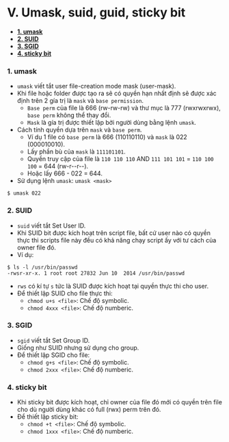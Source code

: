 # V. Umask, suid, guid, sticky bit

* **[1. umask](#chapter-1)**
* **[2. SUID](#chapter-2)**
* **[3. SGID](#chapter-3)**
* **[4. sticky bit](#chapter-4)**

<a name="chapter-1"></a>
### 1. umask

- `umask` viết tắt user file-creation mode mask (user-mask).
- Khi file hoặc folder được tạo ra sẽ có quyền hạn nhất định sẽ được xác định trên 2 gía trị là `mask` và `base permission`.
  - `Base perm` của file là 666 (rw-rw-rw) và thư mục là 777 (rwxrwxrwx), `base perm` không thể thay đổi.
  - `Mask` là gía trị được thiết lập bởi người dùng bằng lệnh `umask`.
- Cách tính quyền dựa trên `mask` và `base perm`.
  - Ví dụ 1 file có `base perm` là 666 (110110110) và `mask` là 022 (000010010).
  - Lấy phần bù của `mask` là `111101101`.
  - Quyền truy cập của file là `110 110 110` AND `111 101 101` = `110 100 100` = 644 (rw-r--r--).
  - Hoặc lấy 666 - 022 = 644.
- Sử dụng lệnh `umask`: `umask <mask>`
```
$ umask 022
```

<a name="chapter-2"></a>
### 2. SUID

- `suid` viết tắt Set User ID.
-  Khi SUID bit được kích hoạt trên script file, bất cứ user nào có quyền thực thi scripts file này đều có khả năng chạy script ấy với tư cách của owner file đó. 
- Ví dụ:
```
$ ls -l /usr/bin/passwd 
-rwsr-xr-x. 1 root root 27832 Jun 10  2014 /usr/bin/passwd
```
- `rws` có kí tự `s` tức là SUID được kích hoạt tại quyền thực thi cho user.
- Để thiết lập SUID cho file thực thi: 
  - `chmod u+s <file>`: Chế độ symbolic.
  - `chmod 4xxx <file>`: Chế độ numberic.

<a name="chapter-3"></a>
### 3. SGID

- `sgid` viết tắt Set Group ID.
- Giống như SUID nhưng sử dụng cho group.
- Để thiết lập SGID cho file:
  - `chmod g+s <file>`: Chế độ symbolic.
  - `chmod 2xxx <file>`: Chế độ numberic.

<a name="chapter-4"></a>
### 4. sticky bit

- Khi sticky bit được kích hoạt, chỉ owner của file đó mới có quyền trên file cho dù người dùng khác có full (rwx) perm trên đó.
- Để thiết lập sticky bit:
  - `chmod +t <file>`: Chế độ symbolic.
  - `chmod 1xxx <file>`: Chế độ numberic.